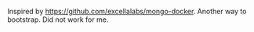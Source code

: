 Inspired by https://github.com/excellalabs/mongo-docker.
Another way to bootstrap. Did not work for me.